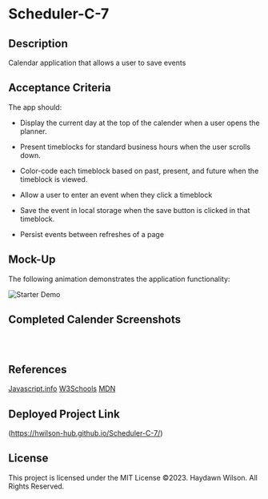 # Scheduler-C-7

## Description 
Calendar application that allows a user to save events


## Acceptance Criteria

The app should:

* Display the current day at the top of the calender when a user opens the planner.
 
* Present timeblocks for standard business hours when the user scrolls down.
 
* Color-code each timeblock based on past, present, and future when the timeblock is viewed.
 
* Allow a user to enter an event when they click a timeblock

* Save the event in local storage when the save button is clicked in that timeblock.

* Persist events between refreshes of a page

  
  
## Mock-Up

The following animation demonstrates the application functionality:

![Starter Demo]()
  

## Completed Calender Screenshots

![]()

![]()

![]()



## References
[Javascript.info](https://javascript.info/)
[W3Schools](https://www.w3schools.com/js/)
[MDN](https://developer.mozilla.org/en-US/docs/Web/JavaScript/Guide)


## Deployed Project Link 
(https://hwilson-hub.github.io/Scheduler-C-7/)


## License

This project is licensed under the MIT License
©2023. Haydawn Wilson. All Rights Reserved.
